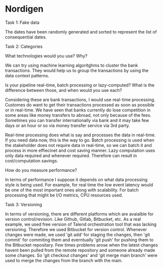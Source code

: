 # Nordigen

Task 1: Fake data

The dates have been randomly generated and sorted to represent the list of consequential dates.

Task 2: Categories

What technologies would you use? Why?

We can try using machine learning algoritghms to cluster the bank transactions. 
They would help us to group the transactions by using the data context patterns.

Is your pipeline real-time, batch processing or lazy-computed? What is the difference between those, and when would you use each?

Considering these are bank transactions, I would use real-time processing. Customes do want to get their transactions processed as soon as possible or in real-time. 
We have seen that banks currently do lose competition in some areas like money transfers to abroad, not only because of the fees. Sometimes you can transfer internationally via bank and it may take few days or an hour or so via money transfer service via 3rd party.

Real-time processing does what is say and processes the data in real-time. If you need data now, this is the way to go.
Batch processing is used when the stakeholder does not require data in real-time, so we can batch it and process in more effiecinet and cost saving manner.
Lazy computation uses only data required and whenever required. Therefore can result in cost/computation savings.

How do you measure performance?

In terms of performance I suppose it depends on what data processing style is being used.
For example, for real time the low event latency would be one of the most important ones along with scalability.
For batch processing that might be I/O metrics, CPU resources used.


Task 3: Versioning

In terms of versioning, there are different platforms which are avaialble for version control/revision. Like Github, Gitlab, Bitbucket, etc.
As a real example, we used free version of Talend orchestration tool that was lacking versioning. Therefore we used Bitbucket for version control.
Whenever changes were made, we used 'git add' for staging the changes, then 'git commit' for commiting them and everntually 'git push' for pushing them to the Bitbucket repositary.
Few times problems arose when the latest changes havent been pulled from the remote repository and someone already made some changes.
So 'git checkout changes' and 'git merge main branch' were used to merge the changes from the branch with the main.
